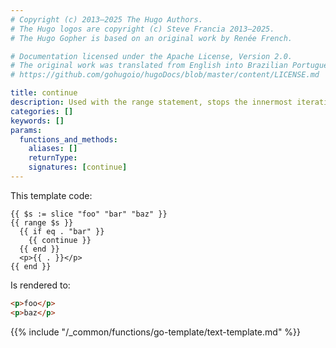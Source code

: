 ```yaml
---
# Copyright (c) 2013–2025 The Hugo Authors.
# The Hugo logos are copyright (c) Steve Francia 2013–2025.
# The Hugo Gopher is based on an original work by Renée French.

# Documentation licensed under the Apache License, Version 2.0.
# The original work was translated from English into Brazilian Portuguese.
# https://github.com/gohugoio/hugoDocs/blob/master/content/LICENSE.md

title: continue
description: Used with the range statement, stops the innermost iteration and continues to the next iteration.
categories: []
keywords: []
params:
  functions_and_methods:
    aliases: []
    returnType:
    signatures: [continue]
---
```


This template code:

```go-html-template
{{ $s := slice "foo" "bar" "baz" }}
{{ range $s }}
  {{ if eq . "bar" }}
    {{ continue }}
  {{ end }}
  <p>{{ . }}</p>
{{ end }}
```

Is rendered to:

```html
<p>foo</p>
<p>baz</p>
```

{{% include "/_common/functions/go-template/text-template.md" %}}
